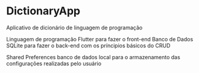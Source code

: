 # DictionaryApp
Aplicativo de dicionário de linguagem de programação

Linguagem de programação Flutter para fazer o front-end
Banco de Dados SQLite para fazer o back-end com os príncipios básicos do CRUD

Shared Preferences banco de dados local para o armazenamento das configurações realizadas pelo usuário